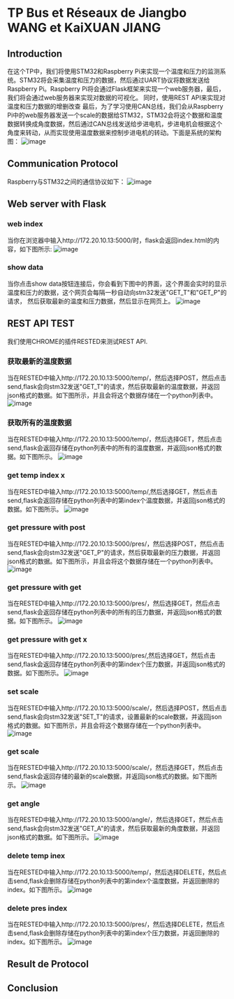# TP Bus et Réseaux de Jiangbo WANG et KaiXUAN JIANG

## Introduction
在这个TP中，我们将使用STM32和Raspberry Pi来实现一个温度和压力的监测系统。STM32将会采集温度和压力的数据，然后通过UART协议将数据发送给Raspberry Pi。Raspberry Pi将会通过Flask框架来实现一个web服务器，最后，我们将会通过web服务器来实现对数据的可视化。
同时，使用REST API来实现对温度和压力数据的增删改查
最后，为了学习使用CAN总线，我们会从Raspberry Pi中的web服务器发送一个scale的数据给STM32，STM32会将这个数据和温度数据转换成角度数据，然后通过CAN总线发送给步进电机，步进电机会根据这个角度来转动，从而实现使用温度数据来控制步进电机的转动。下面是系统的架构图：
![image](https://github.com/JiangboWANGfr/2324_ESE3727_JiangboWANG_KaixuanJIANG/blob/main/pictureforReadme/other/TPobjuctive.png)
## Communication Protocol
Raspberry与STM32之间的通信协议如下：
![image](https://github.com/JiangboWANGfr/2324_ESE3727_JiangboWANG_KaixuanJIANG/blob/main/pictureforReadme/other/protocol.png)


## Web server with Flask 
### web index 
当你在浏览器中输入http://172.20.10.13:5000/时，flask会返回index.html的内容，如下图所示:
![image](https://github.com/JiangboWANGfr/2324_ESE3727_JiangboWANG_KaixuanJIANG/blob/main/pictureforReadme/webflask/index.png)
### show data 
当你点击show data按钮连接后，你会看到下图中的界面，这个界面会实时的显示温度和压力的数据，这个网页会每隔一秒自动向stm32发送"GET_T"和"GET_P"的请求，
然后获取最新的温度和压力数据，然后显示在网页上。
![image](https://github.com/JiangboWANGfr/2324_ESE3727_JiangboWANG_KaixuanJIANG/blob/main/pictureforReadme/webflask/showGraph.png)
## REST API TEST 
我们使用CHROME的插件RESTED来测试REST API.
### 获取最新的温度数据
当在RESTED中输入http://172.20.10.13:5000/temp/，然后选择POST，然后点击send,flask会向stm32发送"GET_T"的请求，然后获取最新的温度数据，并返回json格式的数据。如下图所示，并且会将这个数据存储在一个python列表中。
![image](https://github.com/JiangboWANGfr/2324_ESE3727_JiangboWANG_KaixuanJIANG/blob/main/pictureforReadme/webflask/getNewTemp.png)

### 获取所有的温度数据
当在RESTED中输入http://172.20.10.13:5000/temp/，然后选择GET，然后点击send,flask会返回存储在python列表中的所有的温度数据，并返回json格式的数据。如下图所示。
![image](https://github.com/JiangboWANGfr/2324_ESE3727_JiangboWANG_KaixuanJIANG/blob/main/pictureforReadme/webflask/getAllTemp.png)
### get temp index x 
当在RESTED中输入http://172.20.10.13:5000/temp/<index>,然后选择GET，然后点击send,flask会返回存储在python列表中的第index个温度数据，并返回json格式的数据。如下图所示。
![image](https://github.com/JiangboWANGfr/2324_ESE3727_JiangboWANG_KaixuanJIANG/blob/main/pictureforReadme/webflask/getTempIndex.png)
### get pressure with post
当在RESTED中输入http://172.20.10.13:5000/pres/，然后选择POST，然后点击send,flask会向stm32发送"GET_P"的请求，然后获取最新的压力数据，并返回json格式的数据。如下图所示，并且会将这个数据存储在一个python列表中。
![image](https://github.com/JiangboWANGfr/2324_ESE3727_JiangboWANG_KaixuanJIANG/blob/main/pictureforReadme/webflask/getNewPres.png)
### get pressure with get
当在RESTED中输入http://172.20.10.13:5000/pres/，然后选择GET，然后点击send,flask会返回存储在python列表中的所有的压力数据，并返回json格式的数据。如下图所示。
![image](https://github.com/JiangboWANGfr/2324_ESE3727_JiangboWANG_KaixuanJIANG/blob/main/pictureforReadme/webflask/getAllPres.png)
### get pressure with get x
当在RESTED中输入http://172.20.10.13:5000/pres/<index>,然后选择GET，然后点击send,flask会返回存储在python列表中的第index个压力数据，并返回json格式的数据。如下图所示。
![image](https://github.com/JiangboWANGfr/2324_ESE3727_JiangboWANG_KaixuanJIANG/blob/main/pictureforReadme/webflask/getPresIndex.png)
### set scale
当在RESTED中输入http://172.20.10.13:5000/scale/，然后选择POST，然后点击send,flask会向stm32发送"SET_T"的请求，设置最新的scale数据，并返回json格式的数据。如下图所示，并且会将这个数据存储在一个python列表中。
![image](https://github.com/JiangboWANGfr/2324_ESE3727_JiangboWANG_KaixuanJIANG/blob/main/pictureforReadme/webflask/setScale.png)
### get scale
当在RESTED中输入http://172.20.10.13:5000/scale/，然后选择GET，然后点击send,flask会返回存储的最新的scale数据，并返回json格式的数据。如下图所示。
![image](https://github.com/JiangboWANGfr/2324_ESE3727_JiangboWANG_KaixuanJIANG/blob/main/pictureforReadme/webflask/getScale.png)
### get angle 
当在RESTED中输入http://172.20.10.13:5000/angle/，然后选择GET，然后点击send,flask会向stm32发送"GET_A"的请求，然后获取最新的角度数据，并返回json格式的数据。如下图所示。
![image](https://github.com/JiangboWANGfr/2324_ESE3727_JiangboWANG_KaixuanJIANG/blob/main/pictureforReadme/webflask/getAngle.png)
### delete  temp inex 
当在RESTED中输入http://172.20.10.13:5000/temp/<index>，然后选择DELETE，然后点击send,flask会删除存储在python列表中的第index个温度数据，并返回删除的index。如下图所示。
![image](https://github.com/JiangboWANGfr/2324_ESE3727_JiangboWANG_KaixuanJIANG/blob/main/pictureforReadme/webflask/deleteTempIndex.png)
### delete  pres index 
当在RESTED中输入http://172.20.10.13:5000/pres/<index>，然后选择DELETE，然后点击send,flask会删除存储在python列表中的第index个压力数据，并返回删除的index。如下图所示。
![image](https://github.com/JiangboWANGfr/2324_ESE3727_JiangboWANG_KaixuanJIANG/blob/main/pictureforReadme/webflask/deletePresIndex.png)

## Result de Protocol 

## Conclusion

